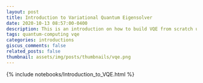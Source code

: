 ```yaml
---
layout: post
title: Introduction to Variational Quantum Eigensolver
date: 2020-10-13 08:57:00-0400
description: This is an introduction on how to build VQE from scratch using Qiskit to find ground state and excited states for a Hamiltonian.
tags: quantum-computing vqe
categories: introductions
giscus_comments: false
related_posts: false
thumbnail: assets/img/posts/thumbnails/vqe.png
---
```


{% include notebooks/Introduction_to_VQE.html %}


